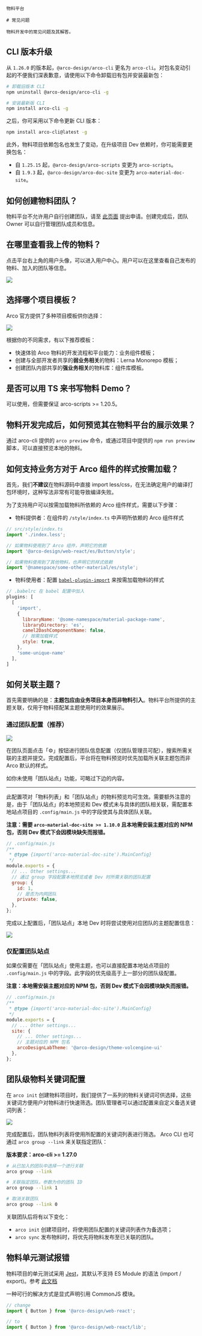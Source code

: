 `````
物料平台

# 常见问题

物料开发中的常见问题及其解答。
`````

## CLI 版本升级

从 `1.26.0` 的版本起，`@arco-design/arco-cli` 更名为 `arco-cli`。对包名变动引起的不便我们深表歉意，请使用以下命令卸载旧有包并安装最新包：

```bash
# 卸载旧版本 CLI
npm uninstall @arco-design/arco-cli -g

# 安装最新版 CLI
npm install arco-cli -g
```

之后，你可采用以下命令更新 CLI 版本：

```bash
npm install arco-cli@latest -g
```

此外，物料项目依赖包名也发生了变动，在升级项目 Dev 依赖时，你可能需要更换包名：

* 自 `1.25.15` 起，`@arco-design/arco-scripts` 变更为 `arco-scripts`。
* 自 `1.9.3` 起，`@arco-design/arco-doc-site` 变更为 `arco-material-doc-site`。

## 如何创建物料团队？

物料平台不允许用户自行创建团队，请至 [此页面](https://arco.design/material/createGroup/) 提出申请。创建完成后，团队 Owner 可以自行管理团队成员和信息。

## 在哪里查看我上传的物料？

点击平台右上角的用户头像，可以进入用户中心。用户可以在这里查看自己发布的物料、加入的团队等信息。

![](https://p1-arco.byteimg.com/tos-cn-i-uwbnlip3yd/be6d4f61e5423b9be492206d88bdb139.png~tplv-uwbnlip3yd-webp.webp)

## 选择哪个项目模板？

Arco 官方提供了多种项目模板供你选择：

![](https://p1-arco.byteimg.com/tos-cn-i-uwbnlip3yd/cceb75d805f175694a3e907c490e5e84.png~tplv-uwbnlip3yd-webp.webp)

根据你的不同需求，有以下推荐模板：

- 快速体验 Arco 物料的开发流程和平台能力：业务组件模板；
- 创建与全部开发者共享的**弱业务相关**的物料：Lerna Monorepo 模板；
- 创建团队内部共享的**强业务相关**的物料库：组件库模板。

## 是否可以用 TS 来书写物料 Demo？

可以使用，但需要保证 arco-scripts >= 1.20.5。

## 物料开发完成后，如何预览其在物料平台的展示效果？

通过 arco-cli 提供的 `arco preview` 命令，或通过项目中提供的 `npm run preview` 脚本，可以直接预览本地的物料。

## 如何支持业务方对于 Arco 组件的样式按需加载？

首先，我们**不建议**在物料源码中直接 import less/css，在无法确定用户的编译打包环境时，这种写法非常有可能导致编译失败。

为了支持用户可以按需加载物料所依赖的 Arco 组件样式，需要以下步骤：

- 物料提供者：在组件的 `/style/index.ts` 中声明所依赖的 Arco 组件样式

```typescript
// src/style/index.ts
import './index.less';

// 如果物料使用到了 Arco 组件，声明它的依赖
import '@arco-design/web-react/es/Button/style';

// 如果物料使用到了其他物料，也声明它的样式依赖
import '@namespace/some-other-material/es/style';
```

- 物料使用者：配置 [`babel-plugin-import`](https://www.npmjs.com/package/babel-plugin-import) 来按需加载物料的样式

```javascript
// .babelrc 在 babel 配置中加入
plugins: [
  [
    'import',
    {
      libraryName: '@some-namespace/material-package-name',
      libraryDirectory: 'es',
      camel2DashComponentName: false,
      // 按需加载样式
      style: true,
    },
    'some-unique-name'
  ],
]
```

## 如何关联主题？

首先需要明确的是：**主题包应由业务项目本身而非物料引入**。物料平台所提供的主题关联，仅用于物料搭配某主题使用时的效果展示。

### 通过团队配置（推荐）

![](https://p1-arco.byteimg.com/tos-cn-i-uwbnlip3yd/screenshot-20220408-145533.png~tplv-uwbnlip3yd-webp.webp)

在团队页面点击「⚙」按钮进行团队信息配置（仅团队管理员可配），搜索所需关联的主题并提交。完成配置后，平台将在物料预览时优先加载所关联主题包而非 Arco 默认的样式。

如你未使用「团队站点」功能，可略过下边的内容。

---

此配置项对「物料列表」和「团队站点」的物料预览均可生效。需要额外注意的是，由于「团队站点」的本地预览和 Dev 模式未与具体的团队相关联，需配置本地站点项目的 `.config/main.js` 中的字段使其与具体团队关联。

**注意：需要 `arco-material-doc-site >= 1.10.0` 且本地需安装主题对应的 NPM 包，否则 Dev 模式下会因模块缺失而报错。**

```js
// .config/main.js
/**
 * @type {import('arco-material-doc-site').MainConfig}
 */
module.exports = {
  // ... Other settings...
  // 通过 group 字段配置本地预览或者 Dev 时所需关联的团队配置
  group: {
    id: 1,
    // 是否为内网团队
    private: false,
  },
};
```

完成以上配置后，「团队站点」本地 Dev 时将尝试使用对应团队的主题配置信息：

![](https://p1-arco.byteimg.com/tos-cn-i-uwbnlip3yd/screenshot-20220408-153706.png~tplv-uwbnlip3yd-webp.webp)

### 仅配置团队站点

如果仅需要在「团队站点」使用主题，也可以直接配置本地站点项目的 `.config/main.js` 中的字段。此字段的优先级高于上一部分的团队级配置。

**注意：本地需安装主题对应的 NPM 包，否则 Dev 模式下会因模块缺失而报错。**

```js
// .config/main.js
/**
 * @type {import('arco-material-doc-site').MainConfig}
 */
module.exports = {
  // ... Other settings...
  site: {
    // ... Other settings...
    // 主题对应的 NPM 包名
    arcoDesignLabTheme: '@arco-design/theme-volcengine-ui'
  },
};
```

## 团队级物料关键词配置

在 `arco init` 创建物料项目时，我们提供了一系列的物料关键词可供选择，这些关键词方便用户对物料进行快速筛选。团队管理者可以通过配置来自定义备选关键词列表：

![](http://p1-arco.byteimg.com/tos-cn-i-uwbnlip3yd/screenshot-20220420-150133.png~tplv-uwbnlip3yd-webp.webp)

完成配置后，团队物料列表将使用所配置的关键词列表进行筛选。 Arco CLI 也可通过 `arco group --link` 来关联指定团队：

**版本要求：arco-cli >= 1.27.0**

```bash
# 从已加入的团队中选择一个进行关联
arco group --link

# 关联指定团队，参数为你的团队 ID
arco group --link 1

# 取消关联团队
arco group --link 0
```

关联团队后将有以下变化：

* `arco init` 创建项目时，将使用团队配置的关键词列表作为备选项；
* `arco sync` 发布物料时，将优先将物料发布至已关联的团队。

## 物料单元测试报错

物料项目的单元测试采用 [Jest](https://jestjs.io/)，其默认不支持 ES Module 的语法 (import / export)。参考 [此文档](https://jestjs.io/docs/ecmascript-modules)

一种可行的解决方式是显式声明引用 CommonJS 模块。

```javascript
// change
import { Button } from '@arco-design/web-react';

// to
import { Button } from '@arco-design/web-react/lib';
```
